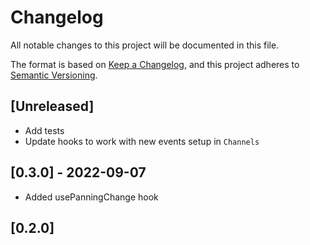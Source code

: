 # Changelog
All notable changes to this project will be documented in this file.

The format is based on [Keep a Changelog](https://keepachangelog.com/en/1.0.0/),
and this project adheres to [Semantic Versioning](https://semver.org/spec/v2.0.0.html).

## [Unreleased]
- Add tests
- Update hooks to work with new events setup in `Channels`

## [0.3.0] - 2022-09-07
- Added usePanningChange hook

## [0.2.0]
